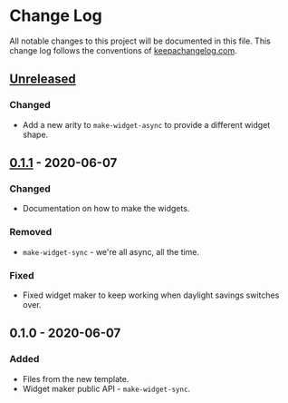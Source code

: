 # Change Log
All notable changes to this project will be documented in this file. This change log follows the conventions of [keepachangelog.com](http://keepachangelog.com/).

## [Unreleased]
### Changed
- Add a new arity to `make-widget-async` to provide a different widget shape.

## [0.1.1] - 2020-06-07
### Changed
- Documentation on how to make the widgets.

### Removed
- `make-widget-sync` - we're all async, all the time.

### Fixed
- Fixed widget maker to keep working when daylight savings switches over.

## 0.1.0 - 2020-06-07
### Added
- Files from the new template.
- Widget maker public API - `make-widget-sync`.

[Unreleased]: https://github.com/your-name/inventory/compare/0.1.1...HEAD
[0.1.1]: https://github.com/your-name/inventory/compare/0.1.0...0.1.1
